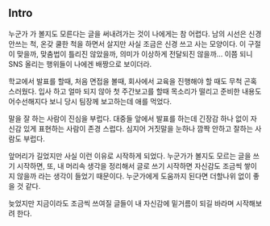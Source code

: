 ## Intro

누군가 가 볼지도 모른다는 글을 써내려가는 것이 나에게는 참 어렵다.
남의 시선은 신경 안쓰는 척, 온갖 쿨한 척을 하면서 살지만 사실 조금은 신경 쓰고 사는 모양이다.
이 구절이 맞을까,  맞춤법이 틀리진 않았을까, 의미가 이상하게 전달되진 않을까...
이쯤 되니 SNS 올리는 행위들이 나에겐 배짱으로 보이더라.

학교에서 발표를 할때, 처음 면접을 볼때, 회사에서 교육을 진행해야 할 때도 무척 곤혹스러웠다.
입사 하고 얼마 되지 않아 첫 주간보고를 할때 목소리가 떨리고 준비한 내용도 어수선해지다 보니
당시 팀장께  보고하는데 애를 먹었다. 

말을 잘 하는 사람이 진심을 부럽다. 
대중들 앞에서 발표를 하는데 긴장감 하나 없이 자신감 있게 표현하는 사람이 존경 스럽다.
심지어 거짓말을 눈하나 깜짝 안하고 잘하는 사람도 부럽다.

앞머리가 길었지만 사실 이런 이유로 시작하게 되었다. 
누군가가 볼지도 모르는 글을 쓰기 시작하면,
또, 내 머리속 생각을 정리해서 글로 쓰기 시작하면 
자신감도 조금씩 쌓이지 않을까 라는 생각이 들었기 때문이다.
누군가에게 도움까지 된다면 더할나위 없이 좋을 것 같다.

늦었지만 지금이라도 조금씩 쓰여질 글들이 내 자신감에 밑거름이 되길 바라며 시작해보려 한다.